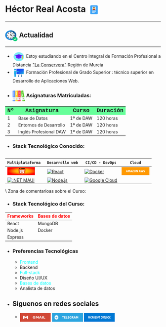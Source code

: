 # Héctor Real Acosta <img width="40" height="35" align="center" src="./img/mi-nombre.png"/> 
***
## <img width="40" height="35" align="center" src="./img/actualidad.png"/> Actualidad
***
- <img width="40" height="35" align="center" src="./img/educacion.png"/> Estoy estudiando en el Centro Integral de Formación Profesional a
Distancia ["La Conservera"](https://sites.google.com/view/fplaconservera) Región de Murcia
- <img width="40" height="35" align="center" src="./img/formacion-profesional.png"/> Formación Profesional de Grado Superior : técnico superior en Desarrollo de Aplicaciones Web.
- ### <img width="40" height="35" align="center" src="./img/materias.png"/> Asignaturas Matriculadas:
<table face="courier">
  <tr style="background-color: rgb(102, 255, 153);">
    <th><font size ="4" face="courier"> Nº </font></th>
    <th><font size ="4" face="courier"> Asignatura </font></th>
    <th><font size ="4" face="courier"> Curso </font></th>
    <th><font size ="4" face="courier"> Duración </font></th>
  </tr>
  <tr>
    <td> 1 </td>
    <td> Base de Datos </td>
    <td> 1º de DAW </td>
    <td> 120 horas </td>
  </tr>
  <tr>
    <td>2</td>
    <td>Entornos de Desarrollo</td>
    <td>1º de DAW</td>
    <td>120 horas</td>
  <tr>
    </tr>
    <td>3</td><td>Inglés Profesional DAW</td><td>1º de DAW</td><td>120 horas</td>
  </tr>
<table/>

- ### Stack Tecnológico Conocido:

| `Multiplataforma `   | `Desarrollo web ` | `CI/CD - DevOps` | `Cloud`     |
|-----------------------|--------------------|--------------------|---------------|
| [<img src="./img/555html.png" width="90" height="26"/>](https://developer.mozilla.org/es/docs/Web/HTML)| [![React](https://img.shields.io/badge/React-61DAFB?style=flat&logo=react&logoColor=black)](https://react.dev/) | [![Docker](https://img.shields.io/badge/Docker-2496ED?style=flat&logo=docker&logoColor=white)](https://www.docker.com/) | [ <img src="./img/amazon-aws.svg" width="90" height="26"/>](https://aws.amazon.com/) |
| [![.NET MAUI](https://img.shields.io/badge/.NET_MAUI-512BD4?style=flat&logo=dotnet&logoColor=white)](https://learn.microsoft.com/en-us/dotnet/maui/what-is-maui) | [![Node.js](https://img.shields.io/badge/Node.js-339933?style=flat&logo=node.js&logoColor=white)](https://nodejs.org/) | [![Google Cloud](https://img.shields.io/badge/Google_Cloud-4285F4?style=flat&logo=google-cloud&logoColor=white)](https://cloud.google.com/) |
 
\ Zona de comentarioas sobre el Curso:
- ### Stack Tecnológico del Curso:
| <span style="color: red;">Frameworks </span> | <span style="color: red;">Bases de datos</span> | 
|:---|:---|
| React |MongoDB|
| Node.js |Docker|
| Express ||

  
- ### Preferencias Tecnológicas
  - <span style="color: cyan;">Frontend</span>
  - Backend
  - <span style="color: cyan;">Full-stack</span>
  - Diseño UI/UX
  - <span style="color: cyan;">Bases de datos</span>
  - Analista de datos

- ## Siguenos en redes sociales
  - [<img src="./img/gmail.svg" width="100" height="28" align="center"/>](https://workspace.google.com/intl/es/gmail/) [<img src="./img/telegram.svg" width="100" height="28" align="center"/>](https://web.telegram.org/k/) [<img src="./img/microsoft-outlook.svg" width="100" height="28" align="center"/>](https://www.microsoft.com/es-es/microsoft-365/outlook/)
  

